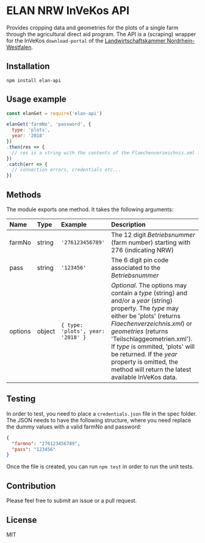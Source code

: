 # ELAN NRW InVeKos API
Provides cropping data and geometries for the plots of a single farm through the agricultural direct aid program.
The API is a (scraping) wrapper for the InVeKos `download-portal` of the [Landwirtschaftskammer Nordrhein-Westfalen](https://www.landwirtschaftskammer.de/).

## Installation
`npm install elan-api`

## Usage example
```js
const elanGet = require('elan-api')

elanGet('farmNo', 'password', {
  type: 'plots',
  year: '2018'
})
.then(res => {
  // res is a string with the contents of the Flaechenverzeichnis.xml file provided by ELAN
})
.catch(err => {
  // connection errors, credentials etc...
})
```

## Methods
The module exports one method. It takes the following arguments:

| Name    | Type   | Example                           | Description                                                                                                                                                                                                                                                                                                                                                          |
|:--------|:-------|:----------------------------------|:---------------------------------------------------------------------------------------------------------------------------------------------------------------------------------------------------------------------------------------------------------------------------------------------------------------------------------------------------------------------|
| farmNo  | string | `'276123456789'`                  | The 12 digit *Betriebsnummer* (farm number) starting with 276 (indicating NRW)                                                                                                                                                                                                                                                                                       |
| pass    | string | `'123456'`                        | The 6 digit pin code associated to the *Betriebsnummer*                                                                                                                                                                                                                                                                                                              |
| options | object | `{ type: 'plots', year: '2018' }` | *Optional*. The options may contain a *type* (string) and and/or a *year* (string) property. The *type* may either be 'plots' (returns *Flaechenverzeichnis.xml*) or *geometries* (returns 'Teilschlaggeometrien.xml'). If *type* is ommited, 'plots' will be returned. If the *year* property is omitted, the method will return the latest available InVeKos data. |

## Testing
In order to test, you need to place a `credentials.json` file in the spec folder.
The JSON needs to have the following structure, where you need replace the dummy values with a valid farmNo and password:

```json
{
  "farmno": "276123456789",
  "pass": "123456"
}
```

Once the file is created, you can run `npm test` in order to run the unit tests.

## Contribution
Please feel free to submit an issue or a pull request.

## License
MIT
